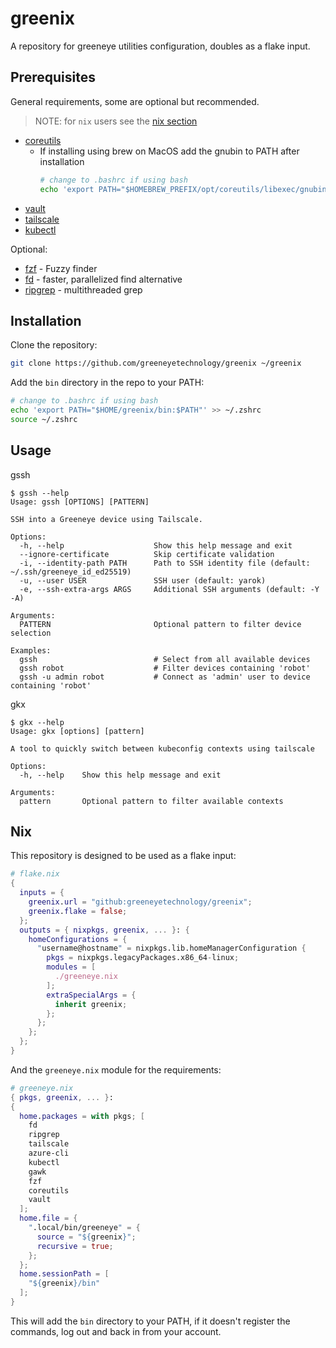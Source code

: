 # greenix
A repository for greeneye utilities configuration, doubles as a flake input.

## Prerequisites
General requirements, some are optional but recommended.
> NOTE: for `nix` users see the [nix section](#nix)
- [coreutils](https://formulae.brew.sh/formula/coreutils)
    - If installing using brew on MacOS add the gnubin to PATH after installation
        ```bash
        # change to .bashrc if using bash
        echo 'export PATH="$HOMEBREW_PREFIX/opt/coreutils/libexec/gnubin:$PATH"' >> ~/.zshrc
        ```
- [vault](https://developer.hashicorp.com/vault/install?product_intent=vault)
- [tailscale](https://tailscale.com/download)
- [kubectl](https://kubernetes.io/docs/tasks/tools/#kubectl)

Optional:
- [fzf](https://github.com/junegunn/fzf) - Fuzzy finder
- [fd](https://github.com/sharkdp/fd) - faster, parallelized find alternative
- [ripgrep](https://github.com/BurntSushi/ripgrep) - multithreaded grep

## Installation
Clone the repository:
```bash
git clone https://github.com/greeneyetechnology/greenix ~/greenix
```
Add the `bin` directory in the repo to your PATH:
```bash
# change to .bashrc if using bash
echo 'export PATH="$HOME/greenix/bin:$PATH"' >> ~/.zshrc
source ~/.zshrc
```

## Usage
gssh
```
$ gssh --help
Usage: gssh [OPTIONS] [PATTERN]

SSH into a Greeneye device using Tailscale.

Options:
  -h, --help                    Show this help message and exit
  --ignore-certificate          Skip certificate validation
  -i, --identity-path PATH      Path to SSH identity file (default: ~/.ssh/greeneye_id_ed25519)
  -u, --user USER               SSH user (default: yarok)
  -e, --ssh-extra-args ARGS     Additional SSH arguments (default: -Y -A)

Arguments:
  PATTERN                       Optional pattern to filter device selection

Examples:
  gssh                          # Select from all available devices
  gssh robot                    # Filter devices containing 'robot'
  gssh -u admin robot           # Connect as 'admin' user to device containing 'robot'
```

gkx
```
$ gkx --help
Usage: gkx [options] [pattern]

A tool to quickly switch between kubeconfig contexts using tailscale

Options:
  -h, --help    Show this help message and exit

Arguments:
  pattern       Optional pattern to filter available contexts
```

## Nix
This repository is designed to be used as a flake input:

```nix
# flake.nix
{
  inputs = {
    greenix.url = "github:greeneyetechnology/greenix";
    greenix.flake = false;
  };
  outputs = { nixpkgs, greenix, ... }: {
    homeConfigurations = {
      "username@hostname" = nixpkgs.lib.homeManagerConfiguration {
        pkgs = nixpkgs.legacyPackages.x86_64-linux;
        modules = [
          ./greeneye.nix
        ];
        extraSpecialArgs = {
          inherit greenix;
        };
      };
    };
  };
}
```
And the `greeneye.nix` module for the requirements:
```nix
# greeneye.nix
{ pkgs, greenix, ... }:
{
  home.packages = with pkgs; [
    fd
    ripgrep
    tailscale
    azure-cli
    kubectl
    gawk
    fzf
    coreutils
    vault
  ];
  home.file = {
    ".local/bin/greeneye" = {
      source = "${greenix}";
      recursive = true;
    };
  };
  home.sessionPath = [
    "${greenix}/bin"
  ];
}
```
This will add the `bin` directory to your PATH, if it doesn't register the commands, log out and back in from your account.
